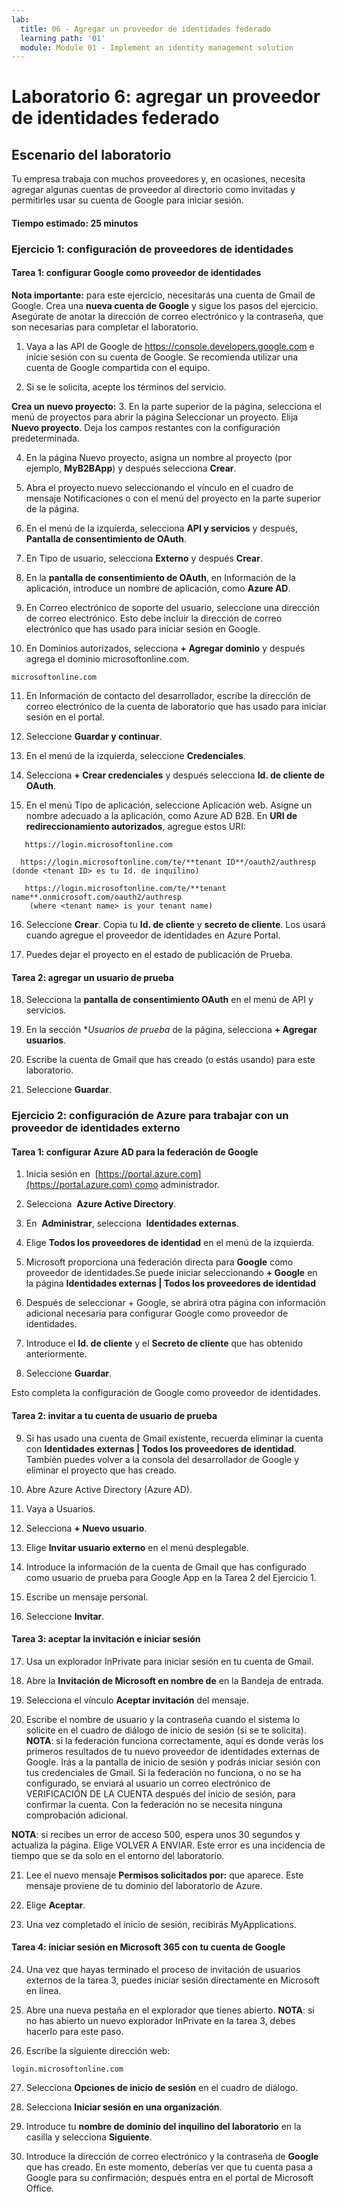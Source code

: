 ```yaml
---
lab:
  title: 06 - Agregar un proveedor de identidades federado
  learning path: '01'
  module: Module 01 - Implement an identity management solution
---
```


# Laboratorio 6: agregar un proveedor de identidades federado

## Escenario del laboratorio

Tu empresa trabaja con muchos proveedores y, en ocasiones, necesita agregar algunas cuentas de proveedor al directorio como invitadas y permitirles usar su cuenta de Google para iniciar sesión.

#### Tiempo estimado: 25 minutos

### Ejercicio 1: configuración de proveedores de identidades

#### Tarea 1: configurar Google como proveedor de identidades

**Nota importante:** para este ejercicio, necesitarás una cuenta de Gmail de Google. Crea una **nueva cuenta de Google** y sigue los pasos del ejercicio.  Asegúrate de anotar la dirección de correo electrónico y la contraseña, que son necesarias para completar el laboratorio.

1. Vaya a las API de Google de https://console.developers.google.com e inicie sesión con su cuenta de Google. Se recomienda utilizar una cuenta de Google compartida con el equipo.

2. Si se le solicita, acepte los términos del servicio.

**Crea un nuevo proyecto:**
3. En la parte superior de la página, selecciona el menú de proyectos para abrir la página Seleccionar un proyecto. Elija **Nuevo proyecto**.  Deja los campos restantes con la configuración predeterminada.

4. En la página Nuevo proyecto, asigna un nombre al proyecto (por ejemplo, **MyB2BApp**) y después selecciona **Crear**.

5. Abra el proyecto nuevo seleccionando el vínculo en el cuadro de mensaje Notificaciones o con el menú del proyecto en la parte superior de la página.

6. En el menú de la izquierda, selecciona **API y servicios** y después, **Pantalla de consentimiento de OAuth**.

7. En Tipo de usuario, selecciona **Externo** y después **Crear**.

8. En la **pantalla de consentimiento de OAuth**, en Información de la aplicación, introduce un nombre de aplicación, como **Azure AD**.

9. En Correo electrónico de soporte del usuario, seleccione una dirección de correo electrónico. Esto debe incluir la dirección de correo electrónico que has usado para iniciar sesión en Google.

10. En Dominios autorizados, selecciona **+ Agregar dominio** y después agrega el dominio microsoftonline.com.

   ```
   microsoftonline.com
   ```

11. En Información de contacto del desarrollador, escribe la dirección de correo electrónico de la cuenta de laboratorio que has usado para iniciar sesión en el portal.

12. Seleccione **Guardar y continuar**.

13. En el menú de la izquierda, seleccione **Credenciales**.

14. Selecciona **+ Crear credenciales** y después selecciona **Id. de cliente de OAuth**.

15. En el menú Tipo de aplicación, seleccione Aplicación web. Asigne un nombre adecuado a la aplicación, como Azure AD B2B. En **URI de redireccionamiento autorizados**, agregue estos URI:

   ```
      https://login.microsoftonline.com
   ```
      https://login.microsoftonline.com/te/**tenant ID**/oauth2/authresp (donde <tenant ID> es tu Id. de inquilino)
   ```
      https://login.microsoftonline.com/te/**tenant name**.onmicrosoft.com/oauth2/authresp
       (where <tenant name> is your tenant name)
   ```

16. Seleccione **Crear**. Copia tu **Id. de cliente** y **secreto de cliente**. Los usará cuando agregue el proveedor de identidades en Azure Portal.

17. Puedes dejar el proyecto en el estado de publicación de Prueba.

#### Tarea 2: agregar un usuario de prueba
18. Selecciona la **pantalla de consentimiento OAuth** en el menú de API y servicios.

19. En la sección **Usuarios de prueba* de la página, selecciona **+ Agregar usuarios**.

20. Escribe la cuenta de Gmail que has creado (o estás usando) para este laboratorio.

21. Seleccione **Guardar**.


### Ejercicio 2: configuración de Azure para trabajar con un proveedor de identidades externo

#### Tarea 1: configurar Azure AD para la federación de Google
1. Inicia sesión en  [https://portal.azure.com](https://portal.azure.com) como administrador.

2. Selecciona  **Azure Active Directory**.

3. En  **Administrar**, selecciona  **Identidades externas**.

4. Elige **Todos los proveedores de identidad** en el menú de la izquierda.

5. Microsoft proporciona una federación directa para **Google** como proveedor de identidades.Se puede iniciar seleccionando **+ Google** en la página **Identidades externas | Todos los proveedores de identidad**
 
6. Después de seleccionar + Google, se abrirá otra página con información adicional necesaria para configurar Google como proveedor de identidades.  

7. Introduce el **Id. de cliente** y el **Secreto de cliente** que has obtenido anteriormente.

8. Seleccione **Guardar**.

Esto completa la configuración de Google como proveedor de identidades.

#### Tarea 2: invitar a tu cuenta de usuario de prueba
9. Si has usado una cuenta de Gmail existente, recuerda eliminar la cuenta con **Identidades externas | Todos los proveedores de identidad**. También puedes volver a la consola del desarrollador de Google y eliminar el proyecto que has creado.

10. Abre Azure Active Directory (Azure AD).

11. Vaya a Usuarios.

12. Selecciona **+ Nuevo usuario**.

13. Elige **Invitar usuario externo** en el menú desplegable.

14. Introduce la información de la cuenta de Gmail que has configurado como usuario de prueba para Google App en la Tarea 2 del Ejercicio 1.

15. Escribe un mensaje personal.

16. Seleccione **Invitar**.

#### Tarea 3: aceptar la invitación e iniciar sesión
17. Usa un explorador InPrivate para iniciar sesión en tu cuenta de Gmail.

18. Abre la **Invitación de Microsoft en nombre de** en la Bandeja de entrada.

19. Selecciona el vínculo **Aceptar invitación** del mensaje.

20. Escribe el nombre de usuario y la contraseña cuando el sistema lo solicite en el cuadro de diálogo de inicio de sesión (si se te solicita).
   **NOTA**: si la federación funciona correctamente, aquí es donde verás los primeros resultados de tu nuevo proveedor de identidades externas de Google.  Irás a la pantalla de inicio de sesión y podrás iniciar sesión con tus credenciales de Gmail.  Si la federación no funciona, o no se ha configurado, se enviará al usuario un correo electrónico de VERIFICACIÓN DE LA CUENTA después del inicio de sesión, para confirmar la cuenta.  Con la federación no se necesita ninguna comprobación adicional.

   **NOTA**: si recibes un error de acceso 500, espera unos 30 segundos y actualiza la página.  Elige VOLVER A ENVIAR.  Este error es una incidencia de tiempo que se da solo en el entorno del laboratorio.

21. Lee el nuevo mensaje **Permisos solicitados por:** que aparece.  Este mensaje proviene de tu dominio del laboratorio de Azure.

22. Elige **Aceptar**.

23. Una vez completado el inicio de sesión, recibirás MyApplications.

#### Tarea 4: iniciar sesión en Microsoft 365 con tu cuenta de Google
24. Una vez que hayas terminado el proceso de invitación de usuarios externos de la tarea 3, puedes iniciar sesión directamente en Microsoft en línea.

25. Abre una nueva pestaña en el explorador que tienes abierto.
   **NOTA**: si no has abierto un nuevo explorador InPrivate en la tarea 3, debes hacerlo para este paso.

26. Escribe la siguiente dirección web:

   ```
   login.microsoftonline.com
   ```

27. Selecciona **Opciones de inicio de sesión** en el cuadro de diálogo.
 
28. Selecciona **Iniciar sesión en una organización**.

29. Introduce tu **nombre de dominio del inquilino del laboratorio** en la casilla y selecciona **Siguiente**.

30. Introduce la dirección de correo electrónico y la contraseña de **Google** que has creado.
En este momento, deberías ver que tu cuenta pasa a Google para su confirmación; después entra en el portal de Microsoft Office.
